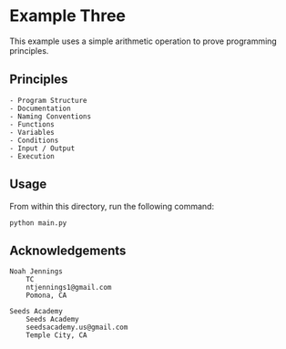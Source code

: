 # Example Three 

This example uses a simple arithmetic operation to prove programming principles. 

## Principles

    - Program Structure
    - Documentation 
    - Naming Conventions 
    - Functions 
    - Variables 
    - Conditions
    - Input / Output
    - Execution
    
## Usage 

From within this directory, run the following command: 

```
python main.py
```

## Acknowledgements

    Noah Jennings 
        TC 
        ntjennings1@gmail.com
        Pomona, CA
        
    Seeds Academy 
        Seeds Academy
        seedsacademy.us@gmail.com
        Temple City, CA 
